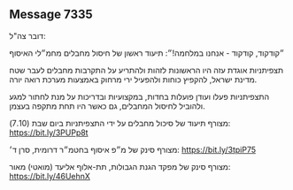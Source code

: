 ## Message 7335

דובר צה"ל:

״קודקוד, קודקוד - אנחנו במלחמה!״: תיעוד ראשון של חיסול מחבלים מחמ״לי האיסוף

תצפיתניות אוגדת עזה היו הראשונות לזהות ולהתריע על התקרבות מחבלים לעבר שטח מדינת ישראל, להקפיץ כוחות ולהפעיל ירי מרחוק באמצעות מערכת רואה יורה. 

התצפיתניות פעלו ועודן פועלות בחדות, במקצועיות ובדריכות על מנת לחתור למגע ולהוביל לחיסול המחבלים, גם כאשר היו תחת מתקפה בעצמן. 

מצורף תיעוד של סיכול מחבלים על ידי התצפיתניות ביום שבת (7.10): https://bit.ly/3PUPp8t

מצורף סינק של מ״פ איסוף בחטמ״ר דרומית, סרן ד׳: https://bit.ly/3tpiP75

מצורף סינק של מפקד הגנת הגבולות, תת-אלוף אליעד (מואטי) מאור: https://bit.ly/46UehnX

